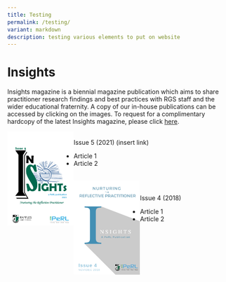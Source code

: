 ```yaml
---
title: Testing
permalink: /testing/
variant: markdown
description: testing various elements to put on website
---
```

# Insights
Insights magazine is a biennial magazine publication which aims to share practitioner research findings and best practices with RGS staff and the wider educational fraternity. A copy of our in-house publications can be accessed by clicking on the images. To request for a complimentary hardcopy of the latest Insights magazine, please click [here](https://docs.google.com/forms/d/e/1FAIpQLSfDl4vV7llMZwQXm0aOMw9flvkLZJOhtk3rGtmEIKUAgGVOFQ/viewform?usp=sf_link).



  <img align="left" style="width: 30%" alt="" src="/images/Insights/2021%20insight.png">



<br>Issue 5 (2021) (insert link)
* Article 1
* Article 2

<br>

  <img align="left" style="width: 30%" alt="" src="/images/Insights/2018%20insights.png">



<br>Issue 4 (2018)
* Article 1
* Article 2